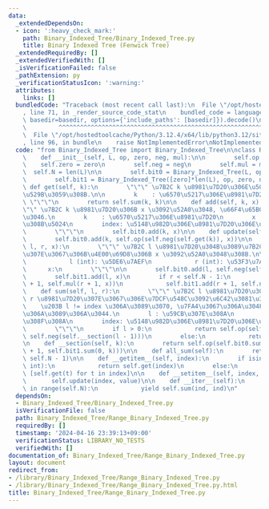 ```yaml
---
data:
  _extendedDependsOn:
  - icon: ':heavy_check_mark:'
    path: Binary_Indexed_Tree/Binary_Indexed_Tree.py
    title: Binary Indexed Tree (Fenwick Tree)
  _extendedRequiredBy: []
  _extendedVerifiedWith: []
  _isVerificationFailed: false
  _pathExtension: py
  _verificationStatusIcon: ':warning:'
  attributes:
    links: []
  bundledCode: "Traceback (most recent call last):\n  File \"/opt/hostedtoolcache/Python/3.12.4/x64/lib/python3.12/site-packages/onlinejudge_verify/documentation/build.py\"\
    , line 71, in _render_source_code_stat\n    bundled_code = language.bundle(stat.path,\
    \ basedir=basedir, options={'include_paths': [basedir]}).decode()\n          \
    \         ^^^^^^^^^^^^^^^^^^^^^^^^^^^^^^^^^^^^^^^^^^^^^^^^^^^^^^^^^^^^^^^^^^^^^^^^^^^^^^^^^\n\
    \  File \"/opt/hostedtoolcache/Python/3.12.4/x64/lib/python3.12/site-packages/onlinejudge_verify/languages/python.py\"\
    , line 96, in bundle\n    raise NotImplementedError\nNotImplementedError\n"
  code: "from Binary_Indexed_Tree import Binary_Indexed_Tree\n\nclass Range_Binary_Indexed_Tree():\n\
    \    def __init__(self, L, op, zero, neg, mul):\n\n        self.op = op\n    \
    \    self.zero = zero\n        self.neg = neg\n        self.mul = mul\n      \
    \  self.N = len(L)\n\n        self.bit0 = Binary_Indexed_Tree(L, op, zero, neg)\n\
    \        self.bit1 = Binary_Indexed_Tree([zero]*len(L), op, zero, neg)\n\n   \
    \ def get(self, k):\n        \"\"\" \u7B2C k \u8981\u7D20\u306E\u5024\u3092\u51FA\
    \u529B\u3059\u308B.\n\n        k    : \u6570\u5217\u306E\u8981\u7D20\n       \
    \ \"\"\"\n        return self.sum(k, k)\n\n    def add(self, k, x):\n        \"\
    \"\" \u7B2C k \u8981\u7D20\u306B x \u3092\u52A0\u3048, \u66F4\u65B0\u3092\u884C\
    \u3046.\n        k    : \u6570\u5217\u306E\u8981\u7D20\n        x    : \u52A0\u3048\
    \u308B\u5024\n        index: \u5148\u982D\u306E\u8981\u7D20\u306E\u756A\u53F7\n\
    \        \"\"\"\n        self.bit0.add(k, x)\n\n    def update(self, k, x):\n\
    \        self.bit0.add(k, self.op(self.neg(self.get(k)), x))\n\n    def add_range(self,\
    \ l, r, x):\n        \"\"\" \u7B2C l \u8981\u7D20\u304B\u3089\u7B2C r \u8981\u7D20\
    \u307E\u3067\u306B\u4E00\u69D8\u306B x \u3092\u52A0\u3048\u308B.\n\n        Args:\n\
    \            l (int): \u5DE6\u7AEF\n            r (int): \u53F3\u7AEF\n      \
    \      x:\n        \"\"\"\n\n        self.bit0.add(l, self.neg(self.mul(l, x)))\n\
    \        self.bit1.add(l, x)\n        if r < self.N - 1:\n            self.bit0.add(r\
    \ + 1, self.mul(r + 1, x))\n            self.bit1.add(r + 1, self.neg(x))\n\n\
    \    def sum(self, l, r):\n        \"\"\" \u7B2C l \u8981\u7D20\u304B\u3089\u7B2C\
    \ r \u8981\u7D20\u307E\u3067\u306E\u7DCF\u548C\u3092\u6C42\u3081\u308B.\n    \
    \    \u203B l != index \u306A\u3089\u3070, \u7FA4\u3067\u306A\u304F\u3066\u306F\
    \u306A\u3089\u306A\u3044.\n        l : \u59CB\u307E\u308A\n        r   : \u7D42\
    \u308F\u308A\n        index: \u5148\u982D\u306E\u8981\u7D20\u306E\u756A\u53F7\n\
    \        \"\"\"\n        if l > 0:\n            return self.op(self.__section(r),\
    \ self.neg(self.__section(l - 1)))\n        else:\n            return self.__section(r)\n\
    \n    def __section(self, k):\n        return self.op(self.bit0.sum(0, k), self.mul(k\
    \ + 1, self.bit1.sum(0, k)))\n\n    def all_sum(self):\n        return self.sum(0,\
    \ self.N - 1)\n\n    def __getitem__(self, index):\n        if isinstance(index,\
    \ int):\n            return self.get(index)\n        else:\n            return\
    \ [self.get(t) for t in index]\n\n    def __setitem__(self, index, value):\n \
    \       self.update(index, value)\n\n    def __iter__(self):\n        for ind\
    \ in range(self.N):\n            yield self.sum(ind, ind)\n"
  dependsOn:
  - Binary_Indexed_Tree/Binary_Indexed_Tree.py
  isVerificationFile: false
  path: Binary_Indexed_Tree/Range_Binary_Indexed_Tree.py
  requiredBy: []
  timestamp: '2024-04-16 23:39:13+09:00'
  verificationStatus: LIBRARY_NO_TESTS
  verifiedWith: []
documentation_of: Binary_Indexed_Tree/Range_Binary_Indexed_Tree.py
layout: document
redirect_from:
- /library/Binary_Indexed_Tree/Range_Binary_Indexed_Tree.py
- /library/Binary_Indexed_Tree/Range_Binary_Indexed_Tree.py.html
title: Binary_Indexed_Tree/Range_Binary_Indexed_Tree.py
---
```


